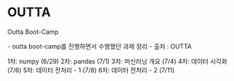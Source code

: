 # OUTTA
<p> Outta Boot-Camp </p>
<p> 
- outta boot-camp를 진행하면서 수행했던 과제 정리
- 출처 : OUTTA
</p>
<p>
  1차: numpy (6/29)</h>
  2차: pandas (7/1)
  3차: 머신러닝 개요 (7/4)
  4차: 데이터 시각화 (7/6)
  5차: 데이터 전처리 - 1 (7/8)
  6차: 데이터 전처리 - 2 (7/11)
</p>

